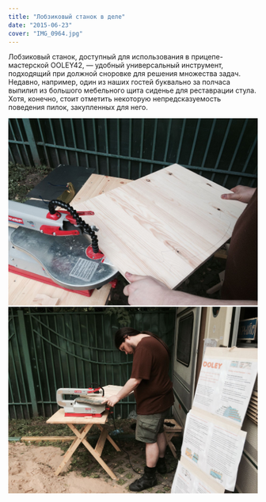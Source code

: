 ```yaml
---
title: "Лобзиковый станок в деле"
date: "2015-06-23"
cover: "IMG_0964.jpg"
---
```


Лобзиковый станок, доступный для использования в прицепе-мастерской OOLEY42, — удобный универсальный инструмент, подходящий при должной сноровке для решения множества задач. Недавно, например, один из наших гостей буквально за полчаса выпилил из большого мебельного щита сиденье для реставрации стула. Хотя, конечно, стоит отметить некоторую непредсказуемость поведения пилок, закупленных для него.

![](./images/IMG_0966.jpg)
![](./images/IMG_0967.jpg)